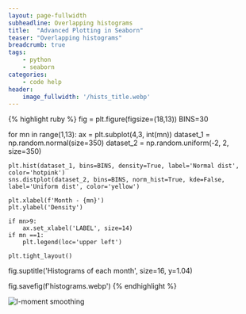 ```yaml
---
layout: page-fullwidth
subheadline: Overlapping histograms
title:  "Advanced Plotting in Seaborn"
teaser: "Overlapping histograms"
breadcrumb: true
tags:
    - python
    - seaborn
categories:
    - code help
header:
    image_fullwidth: '/hists_title.webp'
---
```


{% highlight ruby %}
fig = plt.figure(figsize=(18,13))
BINS=30

for mn in range(1,13):
    ax = plt.subplot(4,3, int(mn))
    dataset_1 = np.random.normal(size=350)
    dataset_2 = np.random.uniform(-2, 2, size=350)
    
    plt.hist(dataset_1, bins=BINS, density=True, label='Normal dist', color='hotpink')
    sns.distplot(dataset_2, bins=BINS, norm_hist=True, kde=False, label='Uniform dist', color='yellow')
    
    plt.xlabel(f'Month - {mn}')
    plt.ylabel('Density')
    
    if mn>9:
        ax.set_xlabel('LABEL', size=14)
    if mn ==1:
        plt.legend(loc='upper left')
        
    plt.tight_layout()
    
fig.suptitle('Histograms of each month', size=16, y=1.04)

fig.savefig(f'histograms.webp')
{% endhighlight %}

![l-moment smoothing]({{site.baseurl}}/images/histograms.webp)